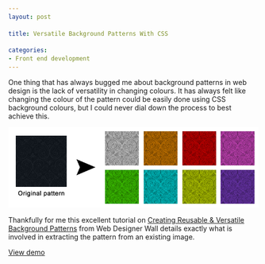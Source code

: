```yaml
---
layout: post

title: Versatile Background Patterns With CSS

categories:
- Front end development
---
```


One thing that has always bugged me about background patterns in web design is the lack of versatility in changing colours. It has always felt like changing the colour of the pattern could be easily done using CSS background colours, but I could never dial down the process to best achieve this.

![Versatile Background Patterns](/demos/versatile-background-images/preview.png)

Thankfully for me this excellent tutorial on [Creating Reusable & Versatile Background Patterns](http://webdesignerwall.com/tutorials/creating-reusable-versatile-background-patterns) from Web Designer Wall details exactly what is involved in extracting the pattern from an existing image.

[View demo](/demos/versatile-background-images/)